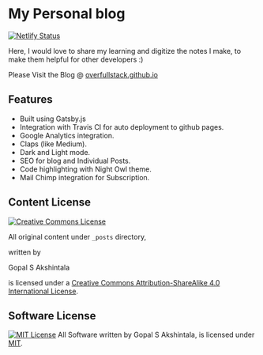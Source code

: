 # My Personal blog

[![Netlify Status](https://api.netlify.com/api/v1/badges/a261ae18-d6b5-44f7-a615-52a9006860c8/deploy-status)](https://app.netlify.com/sites/shiny-bavarois-f7374c/deploys)

Here, I would love to share my learning and digitize the notes I make, to make them helpful for other developers :)

Please Visit the Blog @ [overfullstack.github.io](https://overfullstack.github.io)

## Features

- Built using Gatsby.js
- Integration with Travis CI for auto deployment to github pages.
- Google Analytics integration.
- Claps (like Medium).
- Dark and Light mode.
- SEO for blog and Individual Posts.
- Code highlighting with Night Owl theme.
- Mail Chimp integration for Subscription.

## Content License

[![Creative Commons License](https://i.creativecommons.org/l/by-sa/4.0/88x31.png)](http://creativecommons.org/licenses/by-sa/4.0/) 

<span property="dct:title">All original content under <code>_posts</code> directory,</span>

 written by 

<span property="cc:attributionName">Gopal S Akshintala</span>

 is licensed under a [Creative Commons Attribution-ShareAlike 4.0 International License](http://creativecommons.org/licenses/by-sa/4.0/).

## Software License

[![MIT License](https://upload.wikimedia.org/wikipedia/commons/thumb/0/0c/MIT_logo.svg/800px-MIT_logo.svg.png)](https://opensource.org/licenses/MIT) All Software written by Gopal S Akshintala, is licensed under [MIT](https://opensource.org/licenses/MIT).
